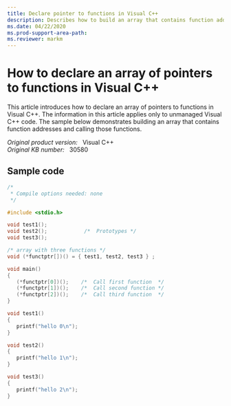 ```yaml
---
title: Declare pointer to functions in Visual C++
description: Describes how to build an array that contains function addresses and call those functions in Visual C++.
ms.date: 04/22/2020
ms.prod-support-area-path:
ms.reviewer: markm
---
```

# How to declare an array of pointers to functions in Visual C++

This article introduces how to declare an array of pointers to functions in Visual C++. The information in this article applies only to unmanaged Visual C++ code. The sample below demonstrates building an array that contains function addresses and calling those functions.

_Original product version:_ &nbsp; Visual C++  
_Original KB number:_ &nbsp; 30580

## Sample code

```cpp
/*
 * Compile options needed: none
 */

#include <stdio.h>

void test1();
void test2();            /*  Prototypes */
void test3();

/* array with three functions */
void (*functptr[])() = { test1, test2, test3 } ;

void main()
{
   (*functptr[0])();    /*  Call first function  */
   (*functptr[1])();    /*  Call second function */
   (*functptr[2])();    /*  Call third function  */
}

void test1()
{
   printf("hello 0\n");
}

void test2()
{
   printf("hello 1\n");
}

void test3()
{
   printf("hello 2\n");
}
```

